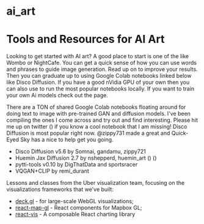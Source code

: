 # ai_art

# Tools and Resources for AI Art

Looking to get started with AI art? A good place to start is one of the    like Wombo or NightCafe. You can get a quick sense of how you can use words and phrases to guide image generation. Read up on    to improve your results. Then you can graduate up to using Google Colab notebooks linked below like Disco Diffusion.  If you have a good nVidia GPU of your own then you can also use    to run the most popular notebooks locally. If you want to train your own Ai models check out the page.

There are a TON of shared Google Colab notebooks floating around for doing text to image with pre-trained GAN and diffusion models. I've been compiling the ones I come across and try out and find interesting. Please hit me up on twitter () if you know a cool notebook that I am missing! Disco Diffusion is most popular right now. @zippy731 made a great  and Quick-Eyed Sky has a nice  to help get you going.

* Disco Diffusion v5.6 by Somnai, gandamu, zippy721
* Huemin Jax Diffusion 2.7 by nshepperd, huemin_art () ()
* pytti-tools v0.10  by DigThatData and sportsracer
* VQGAN+CLIP by remi_durant


Lessons and classes from the Uber visualization team, focusing on the visualizations frameworks that we've built: 

* [deck.gl](http://deck.gl) - for large-scale WebGL visualizations;
* [react-map-gl](https://uber.github.io/react-map-gl/) - React components for Mapbox GL;
* [react-vis](https://uber.github.io/react-vis/) - A composable React charting library
